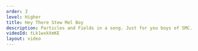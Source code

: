 ```yaml
---
order: 3
level: Higher
title: Hey There Stew Mel Boy
description: Particles and Fields in a song. Just for you boys of SMC.
videoId: tLk1wxkXmKE
layout: video
---
```

